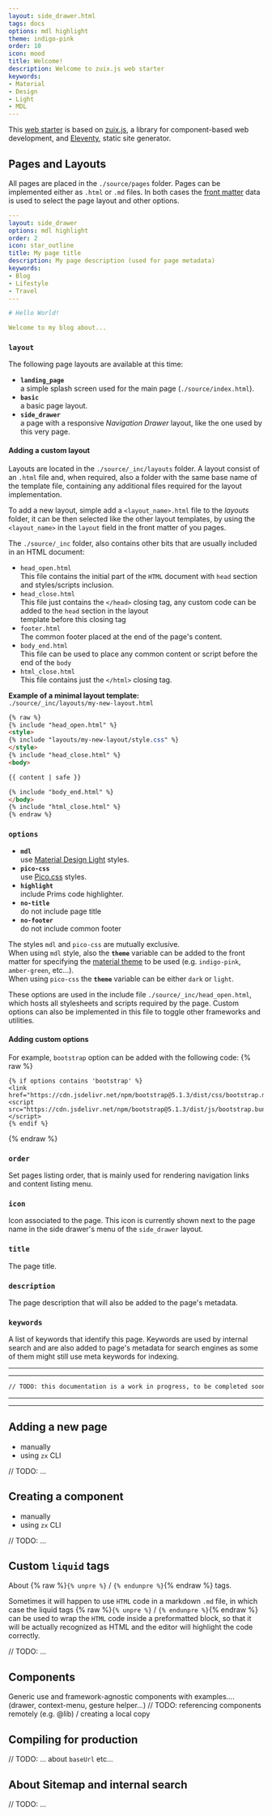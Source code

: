 ```yaml
---
layout: side_drawer.html
tags: docs
options: mdl highlight
theme: indigo-pink
order: 10
icon: mood
title: Welcome!
description: Welcome to zuix.js web starter
keywords:
- Material
- Design
- Light
- MDL
---
```


This [web starter](https://zuixjs.github.io/zuix-web-starter/) is based on [zuix.js](https://zuixjs.org), a library for component-based web development, and [Eleventy](https://11ty.dev),
static site generator.


## Pages and Layouts

All pages are placed in the `./source/pages` folder. Pages can be implemented either as `.html` or `.md` files.
In both cases the [front matter](https://www.11ty.dev/docs/data-frontmatter/) data is used to select the page layout and other options.

```yaml
---
layout: side_drawer
options: mdl highlight
order: 2
icon: star_outline
title: My page title
description: My page description (used for page metadata)
keywords:
- Blog
- Lifestyle
- Travel
---

# Hello World!

Welcome to my blog about...

```

### `layout`

The following page layouts are available at this time:
- **`landing_page`**  
a simple splash screen used for the main page (`./source/index.html`). 
- **`basic`**  
a basic page layout.
- **`side_drawer`**  
a page with a responsive *Navigation Drawer* layout, like the one used by this very page.

#### Adding a custom layout

Layouts are located in the `./source/_inc/layouts` folder. A layout consist of an `.html` file and, when required, also
a folder with the same base name of the template file, containing any additional files required for the layout implementation.

To add a new layout, simple add a `<layout_name>.html` file to the *layouts* folder, it can be then selected like the other
layout templates, by using the `<layout_name>` in the `layout` field in the front matter of you pages.  


The `./source/_inc` folder, also contains other bits that are usually included in an HTML document:
- `head_open.html`  
  This file contains the initial part of the `HTML` document with `head` section and styles/scripts inclusion. 
- `head_close.html`  
  This file just contains the `</head>` closing tag, any custom code can be added to the `head` section in the layout  
  template before this closing tag 
- `footer.html`  
  The common footer placed at the end of the page's content.
- `body_end.html`  
  This file can be used to place any common content or script before the end of the `body`  
- `html_close.html`  
  This file contains just the `</html>` closing tag.


**Example of a minimal layout template:**  
`./source/_inc/layouts/my-new-layout.html` 
```html
{% raw %}
{% include "head_open.html" %}
<style>
{% include "layouts/my-new-layout/style.css" %}
</style>
{% include "head_close.html" %}
<body>

{{ content | safe }}

{% include "body_end.html" %}
</body>
{% include "html_close.html" %}
{% endraw %}
```


### `options`

- **`mdl`**  
  use [Material Design Light](https://getmdl.io/components/index.html) styles.
- **`pico-css`**  
  use [Pico.css](https://picocss.com/) styles.
- **`highlight`**  
  include Prims code highlighter.
- **`no-title`**  
  do not include page title
- **`no-footer`**  
  do not include common footer

The styles `mdl` and `pico-css` are mutually exclusive.  
When using `mdl` style, also the **`theme`** variable can be added to the front matter for specifying the [material theme](https://getmdl.io/customize/index.html) to be used
(e.g. `indigo-pink`, `amber-green`, etc...).  
When using `pico-css` the **`theme`** variable can be either `dark` or `light`.  

These options are used in the include file `./source/_inc/head_open.html`, which hosts all stylesheets and scripts required by the page.
Custom options can also be implemented in this file to toggle other frameworks and utilities.

#### Adding custom options

For example, `bootstrap` option can be added with the following code: {% raw %}
```liquid
{% if options contains 'bootstrap' %}
<link href="https://cdn.jsdelivr.net/npm/bootstrap@5.1.3/dist/css/bootstrap.min.css">
<script src="https://cdn.jsdelivr.net/npm/bootstrap@5.1.3/dist/js/bootstrap.bundle.min.js"></script>
{% endif %}
```
{% endraw %}

### `order`

Set pages listing order, that is mainly used for rendering navigation links and content listing menu. 

### `icon`

Icon associated to the page. This icon is currently shown next to the page name in the side drawer's menu of the `side_drawer` layout.

### `title`

The page title.

### `description`

The page description that will also be added to the page's metadata.

### `keywords`

A list of keywords that identify this page. Keywords are used by internal search and are also added to page's metadata
for search engines as some of them might still use meta keywords for indexing.


---
---

```html
// TODO: this documentation is a work in progress, to be completed soon.... stay tuned! =) 
```

---
---


## Adding a new page

- manually
- using `zx` CLI

// TODO: ...


## Creating a component

- manually
- using `zx` CLI

// TODO: ...


## Custom `liquid` tags

About {% raw %}`{% unpre %}` / `{% endunpre %}`{% endraw %} tags.

Sometimes it will happen to use `HTML` code in a markdown `.md` file, in which case the liquid tags {% raw %}`{% unpre %}` / `{% endunpre %}`{% endraw %}
can be used to wrap the `HTML` code inside a preformatted block, so that it will be actually recognized as HTML and the
editor will highlight the code correctly.

// TODO: ...


## Components

Generic use and framework-agnostic components with examples.... (drawer, context-menu, gesture helper...)
// TODO: referencing components remotely (e.g. @lib) / creating a local copy


## Compiling for production

// TODO: ... about `baseUrl` etc...


## About Sitemap and internal search

// TODO: ...
